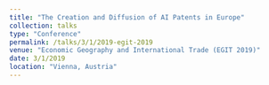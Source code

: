 ```yaml
---
title: "The Creation and Diffusion of AI Patents in Europe"
collection: talks
type: "Conference"
permalink: /talks/3/1/2019-egit-2019
venue: "Economic Geography and International Trade (EGIT 2019)"
date: 3/1/2019
location: "Vienna, Austria"
---
```

